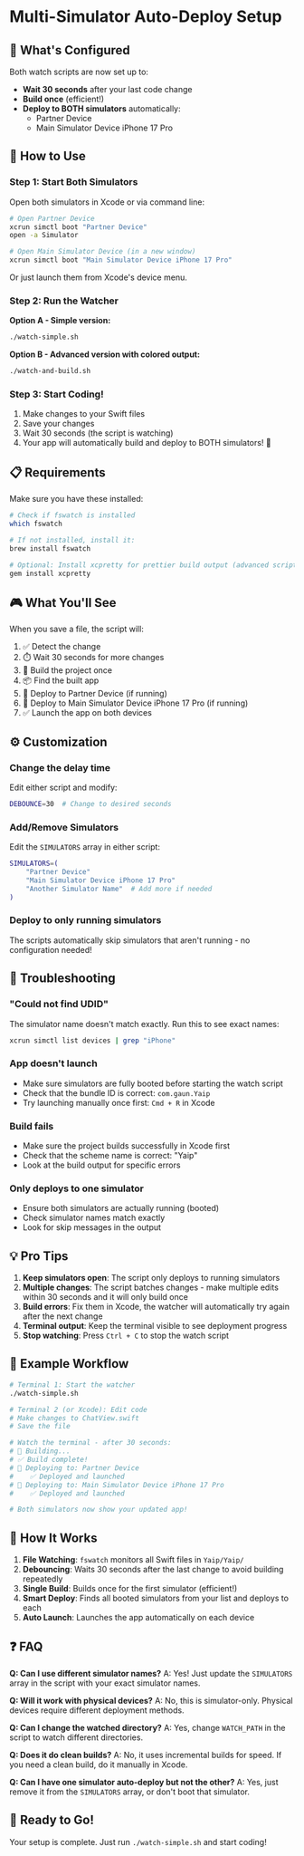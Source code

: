 # Multi-Simulator Auto-Deploy Setup

## 🎯 What's Configured

Both watch scripts are now set up to:
- **Wait 30 seconds** after your last code change
- **Build once** (efficient!)
- **Deploy to BOTH simulators** automatically:
  - Partner Device
  - Main Simulator Device iPhone 17 Pro

## 🚀 How to Use

### Step 1: Start Both Simulators

Open both simulators in Xcode or via command line:

```bash
# Open Partner Device
xcrun simctl boot "Partner Device"
open -a Simulator

# Open Main Simulator Device (in a new window)
xcrun simctl boot "Main Simulator Device iPhone 17 Pro"
```

Or just launch them from Xcode's device menu.

### Step 2: Run the Watcher

**Option A - Simple version:**
```bash
./watch-simple.sh
```

**Option B - Advanced version with colored output:**
```bash
./watch-and-build.sh
```

### Step 3: Start Coding!

1. Make changes to your Swift files
2. Save your changes
3. Wait 30 seconds (the script is watching)
4. Your app will automatically build and deploy to BOTH simulators! 🎉

## 📋 Requirements

Make sure you have these installed:

```bash
# Check if fswatch is installed
which fswatch

# If not installed, install it:
brew install fswatch

# Optional: Install xcpretty for prettier build output (advanced script)
gem install xcpretty
```

## 🎮 What You'll See

When you save a file, the script will:
1. ✅ Detect the change
2. ⏱️  Wait 30 seconds for more changes
3. 🔨 Build the project once
4. 📦 Find the built app
5. 📱 Deploy to Partner Device (if running)
6. 📱 Deploy to Main Simulator Device iPhone 17 Pro (if running)
7. ✅ Launch the app on both devices

## ⚙️ Customization

### Change the delay time

Edit either script and modify:
```bash
DEBOUNCE=30  # Change to desired seconds
```

### Add/Remove Simulators

Edit the `SIMULATORS` array in either script:
```bash
SIMULATORS=(
    "Partner Device"
    "Main Simulator Device iPhone 17 Pro"
    "Another Simulator Name"  # Add more if needed
)
```

### Deploy to only running simulators

The scripts automatically skip simulators that aren't running - no configuration needed!

## 🔧 Troubleshooting

### "Could not find UDID"
The simulator name doesn't match exactly. Run this to see exact names:
```bash
xcrun simctl list devices | grep "iPhone"
```

### App doesn't launch
- Make sure simulators are fully booted before starting the watch script
- Check that the bundle ID is correct: `com.gaun.Yaip`
- Try launching manually once first: `Cmd + R` in Xcode

### Build fails
- Make sure the project builds successfully in Xcode first
- Check that the scheme name is correct: "Yaip"
- Look at the build output for specific errors

### Only deploys to one simulator
- Ensure both simulators are actually running (booted)
- Check simulator names match exactly
- Look for skip messages in the output

## 💡 Pro Tips

1. **Keep simulators open**: The script only deploys to running simulators
2. **Multiple changes**: The script batches changes - make multiple edits within 30 seconds and it will only build once
3. **Build errors**: Fix them in Xcode, the watcher will automatically try again after the next change
4. **Terminal output**: Keep the terminal visible to see deployment progress
5. **Stop watching**: Press `Ctrl + C` to stop the watch script

## 🎪 Example Workflow

```bash
# Terminal 1: Start the watcher
./watch-simple.sh

# Terminal 2 (or Xcode): Edit code
# Make changes to ChatView.swift
# Save the file

# Watch the terminal - after 30 seconds:
# 🔨 Building...
# ✅ Build complete!
# 📱 Deploying to: Partner Device
#    ✅ Deployed and launched
# 📱 Deploying to: Main Simulator Device iPhone 17 Pro
#    ✅ Deployed and launched

# Both simulators now show your updated app!
```

## 🔄 How It Works

1. **File Watching**: `fswatch` monitors all Swift files in `Yaip/Yaip/`
2. **Debouncing**: Waits 30 seconds after the last change to avoid building repeatedly
3. **Single Build**: Builds once for the first simulator (efficient!)
4. **Smart Deploy**: Finds all booted simulators from your list and deploys to each
5. **Auto Launch**: Launches the app automatically on each device

## ❓ FAQ

**Q: Can I use different simulator names?**
A: Yes! Just update the `SIMULATORS` array in the script with your exact simulator names.

**Q: Will it work with physical devices?**
A: No, this is simulator-only. Physical devices require different deployment methods.

**Q: Can I change the watched directory?**
A: Yes, change `WATCH_PATH` in the script to watch different directories.

**Q: Does it do clean builds?**
A: No, it uses incremental builds for speed. If you need a clean build, do it manually in Xcode.

**Q: Can I have one simulator auto-deploy but not the other?**
A: Yes, just remove it from the `SIMULATORS` array, or don't boot that simulator.

## 🎉 Ready to Go!

Your setup is complete. Just run `./watch-simple.sh` and start coding!

